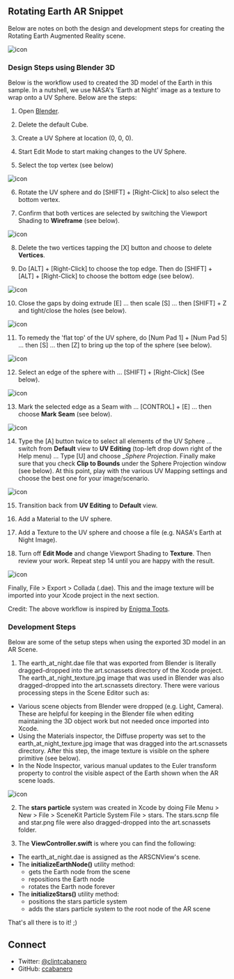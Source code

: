## Rotating Earth AR Snippet

Below are notes on both the design and development steps for creating the Rotating Earth Augmented Reality scene.

![icon](screenshots/RotatingEarthExample.gif)

### Design Steps using Blender 3D

Below is the workflow used to created the 3D model of the Earth in this sample.  In a nutshell, we use NASA's 'Earth at Night' image as a texture to wrap onto a UV Sphere.  Below are the steps:

1) Open [Blender](https://www.blender.org).

2) Delete the default Cube.

3) Create a UV Sphere at location (0, 0, 0).

4) Start Edit Mode to start making changes to the UV Sphere.

5) Select the top vertex (see below)

![icon](screenshots/1.png)

6) Rotate the UV sphere and do [SHIFT] + [Right-Click] to also select the bottom vertex.

7) Confirm that both vertices are selected by switching the Viewport Shading to __Wireframe__ (see below).

![icon](screenshots/2.png)

8) Delete the two vertices tapping the [X] button and choose to delete __Vertices__.

9) Do [ALT] + [Right-Click] to choose the top edge.  Then do [SHIFT] + [ALT] + [Right-Click] to choose the bottom edge (see below).

![icon](screenshots/3.png)

10) Close the gaps by doing extrude [E] ... then scale [S] ... then [SHIFT] + Z and tight/close the holes (see below).

![icon](screenshots/4.png)

11) To remedy the 'flat top' of the UV sphere, do [Num Pad 1] + [Num Pad 5] ... then [S] ... then [Z] to bring up the top of the sphere (see below).

![icon](screenshots/5.png)

12) Select an edge of the sphere with ... [SHIFT] + [Right-Click] (See below).

![icon](screenshots/6.png)

13) Mark the selected edge as a Seam with ... [CONTROL] + [E] ... then choose __Mark Seam__ (see below).

![icon](screenshots/7.png)

14) Type the [A] button twice to select all elements of the UV Sphere ... switch from __Default__ view to __UV Editing__ (top-left drop down right of the Help menu) ... Type [U] and choose __Sphere Projection_.  Finally make sure that you check __Clip to Bounds__ under the Sphere Projection window (see below).  At this point, play with the various UV Mapping settings and choose the best one for your image/scenario.

![icon](screenshots/8.png)

15) Transition back from __UV Editing__ to __Default__ view.

16) Add a Material to the UV sphere.

17) Add a Texture to the UV sphere and choose a file (e.g. NASA's Earth at Night Image).

18) Turn off __Edit Mode__ and change Viewport Shading to __Texture__.  Then review your work.  Repeat step 14 until you are happy with the result.

![icon](screenshots/9.png)

Finally, File > Export > Collada (.dae).  This and the image texture will be imported into your Xcode project in the next section.

Credit: The above workflow is inspired by [Enigma Toots](https://www.youtube.com/watch?v=yc0b5GcYl3U).

### Development Steps

Below are some of the setup steps when using the exported 3D model in an AR Scene.

1) The earth_at_night.dae file that was exported from Blender is literally dragged-dropped into the art.scnassets directory of the Xcode project.  The earth_at_night_texture.jpg image that was used in Blender was also dragged-dropped into the art.scnassets directory.  There were various processing steps in the Scene Editor such as:

* Various scene objects from Blender were dropped (e.g. Light, Camera).  These are helpful for keeping in the Blender file when editing maintaining the 3D object work but not needed once imported into Xcode. 
* Using the Materials inspector, the Diffuse property was set to the earth_at_night_texture.jpg image that was dragged into the art.scnassets directory. After this step, the image texture is visible on the sphere primitive (see below).
* In the Node Inspector, various manual updates to the Euler transform property to control the visible aspect of the Earth shown when the AR scene loads.

![icon](screenshots/10.png)

2) The __stars particle__ system was created in Xcode by doing File Menu >  New > File > SceneKit Particle System File > stars.  The stars.scnp file and star.png file were also dragged-dropped into the art.scnassets folder.

3) The __ViewController.swift__ is where you can find the following:

* The earth_at_night.dae is assigned as the ARSCNView's scene.
* The __initializeEarthNode()__ utility method:
	* gets the Earth node from the scene
	* repositions the Earth node
	* rotates the Earth node forever
* The __initializeStars()__ utility method:
	* positions the stars particle system
	* adds the stars particle system to the root node of the AR scene

That's all there is to it! ;)

## Connect

* Twitter: [@clintcabanero](http://twitter.com/clintcabanero)
* GitHub: [ccabanero](http:///github.com/ccabanero)
